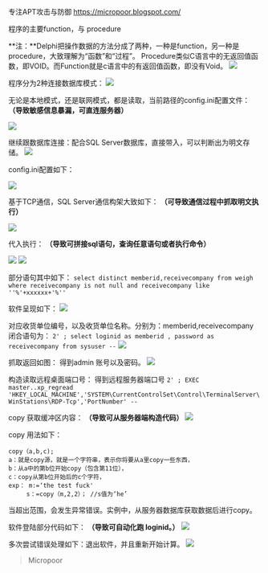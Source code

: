 专注APT攻击与防御
https://micropoor.blogspot.com/

程序的主要function，与 procedure

**注：**Delphi把操作数据的方法分成了两种，一种是function，另一种是procedure，大致理解为“函数”和“过程”。
Procedure类似C语言中的无返回值函数，即VOID。而Function就是c语言中的有返回值函数，即没有Void。
![](media/21e65a213b1774c59d03619cb69683b4.jpg)

程序分为2种连接数据库模式：
![](media/080d91e0679721483224a0d29b818c61.jpg)

无论是本地模式，还是联网模式，都是读取，当前路径的config.ini配置文件：
**（导致敏感信息暴漏，可直连服务器）**

![](media/00335e7c032c10d239df4a1c64a1543e.jpg)

继续跟数据库连接：配合SQL Server数据库，直接带入，可以判断出为明文存储。
![](media/f0281f9b417bfcff8962a51f84f410b3.jpg)

config.ini配置如下：

![](media/7a7ab42ea759160c062a56d2c4f1cc88.jpg)

基于TCP通信，SQL Server通信构架大致如下：
**（可导致通信过程中抓取明文执行）**

![](media/109415886494f35eb1abb0dc65e1ea4a.jpg)

代入执行：
**（导致可拼接sql语句，查询任意语句或者执行命令）**

![](media/f2d2fa55ca7000f6ac4e2a7f35096223.jpg)
![](media/9c7cde20e5b9f00367d3e9e6742795bd.jpg)

部分语句其中如下：
`select distinct memberid,receivecompany from weigh where receivecompany is not null and receivecompany like ''%'+xxxxxx+'%''`

软件呈现如下：
![](media/fb920104b40786b665ab4f54efcc7f45.jpg)

对应收货单位编号，以及收货单位名称。分别为：memberid,receivecompany
闭合语句为：
`2' ; select loginid as memberid , password as receivecompany from sysuser --`
![](media/3fe1f0dff1f17524e03aa152e59172b2.jpg)

抓取返回如图：
得到admin 账号以及密码。
![](media/0832ba025e9189a7099cd2e4dc368152.jpg)


构造读取远程桌面端口号：
得到远程服务器端口号
`2' ; EXEC master..xp_regread 'HKEY_LOCAL_MACHINE','SYSTEM\CurrentControlSet\Control\TerminalServer\WinStations\RDP-Tcp','PortNumber' --`

copy 获取缓冲区内容：
**（导致可从服务器端构造代码）**
![](media/12eae8dd1c87a5e9f14244f5c7b4eb70.jpg)

copy 用法如下：
```
copy（a,b,c);
a：就是copy源，就是一个字符串，表示你将要从a里copy一些东西，
b：从a中的第b位开始copy（包含第11位），
c：copy从第b位开始后的c个字符，
exp： m:=‘the test fuck'
     s：=copy（m,2,2）； //s值为‘he’
```
当超出范围，会发生异常错误。实例中，从服务器数据库获取数据后进行copy。

软件登陆部分代码如下：
**（导致可自动化跑 loginid。）**
![](media/24734f4bbaa74f862cfbcac3b53faf83.jpg)

多次尝试错误处理如下：退出软件，并且重新开始计算。
![](media/4ec9526c01770e2d5f17c9cc9a76b26b.jpg)



>   Micropoor

